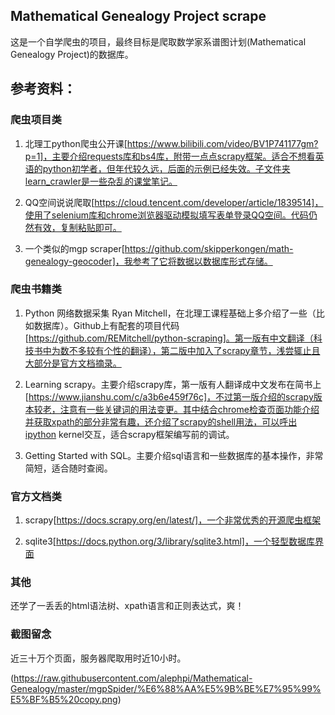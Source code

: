 ## Mathematical Genealogy Project scrape
这是一个自学爬虫的项目，最终目标是爬取数学家系谱图计划(Mathematical Genealogy Project)的数据库。

## 参考资料：
### 爬虫项目类
1. 北理工python爬虫公开课[https://www.bilibili.com/video/BV1P741177gm?p=1]，主要介绍requests库和bs4库，附带一点点scrapy框架。适合不想看英语的python初学者，但年代较久远，后面的示例已经失效。子文件夹learn_crawler是一些杂乱的课堂笔记。

2. QQ空间说说爬取[https://cloud.tencent.com/developer/article/1839514]，使用了selenium库和chrome浏览器驱动模拟填写表单登录QQ空间。代码仍然有效，复制粘贴即可。

3. 一个类似的mgp scraper[https://github.com/skipperkongen/math-genealogy-geocoder]，我参考了它将数据以数据库形式存储。

### 爬虫书籍类

1. Python 网络数据采集 Ryan Mitchell，在北理工课程基础上多介绍了一些（比如数据库）。Github上有配套的项目代码[https://github.com/REMitchell/python-scraping]。第一版有中文翻译（科技书中为数不多较有个性的翻译），第二版中加入了scrapy章节，浅尝辄止且大部分是官方文档摘录。

2. Learning scrapy。主要介绍scrapy库，第一版有人翻译成中文发布在简书上[https://www.jianshu.com/c/a3b6e459f76c]，不过第一版介绍的scrapy版本较老，注意有一些关键词的用法变更。其中结合chrome检查页面功能介绍并获取xpath的部分非常有趣，还介绍了scrapy的shell用法，可以呼出ipython kernel交互，适合scrapy框架编写前的调试。

3. Getting Started with SQL。主要介绍sql语言和一些数据库的基本操作，非常简短，适合随时查阅。

### 官方文档类

1. scrapy[https://docs.scrapy.org/en/latest/]，一个非常优秀的开源爬虫框架

2. sqlite3[https://docs.python.org/3/library/sqlite3.html]，一个轻型数据库界面

### 其他

还学了一丢丢的html语法树、xpath语言和正则表达式，爽！

### 截图留念

近三十万个页面，服务器爬取用时近10小时。

(https://raw.githubusercontent.com/alephpi/Mathematical-Genealogy/master/mgpSpider/%E6%88%AA%E5%9B%BE%E7%95%99%E5%BF%B5%20copy.png)
